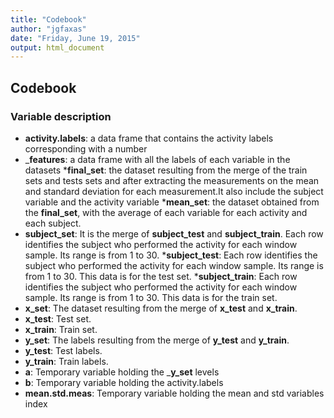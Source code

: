 ```yaml
---
title: "Codebook"
author: "jgfaxas"
date: "Friday, June 19, 2015"
output: html_document
---
```


## Codebook

### Variable description

* __activity.labels__: a data frame that contains the activity labels corresponding with a number
* ___features__: a data frame with all the labels of each variable in the datasets
*__final_set__: the dataset resulting from the merge of the train sets and tests sets and after extracting the measurements on the mean and standard deviation for each measurement.It also include the subject variable and the activity variable
*__mean_set__: the dataset obtained from the __final_set__, with the average of each variable for each activity and each subject.
* __subject_set__: It is the merge of __subject_test__ and __subject_train__. Each row identifies the subject who performed the activity for each window sample. Its range is from 1 to 30. 
*__subject_test__: Each row identifies the subject who performed the activity for each window sample. Its range is from 1 to 30. This data is for the test set.
*__subject_train__: Each row identifies the subject who performed the activity for each window sample. Its range is from 1 to 30. This data is for the train set.
* __x_set__: The dataset resulting from the merge of __x_test__ and __x_train__.
* __x_test__: Test set.
* __x_train__: Train set.
* __y_set__: The labels resulting from the merge of __y_test__ and __y_train__.
* __y_test__: Test labels.
* __y_train__: Train labels.
* __a__: Temporary variable holding the ___y_set__ levels
* __b__: Temporary variable holding the activity.labels
* __mean.std.meas__: Temporary variable holding the mean and std variables index


